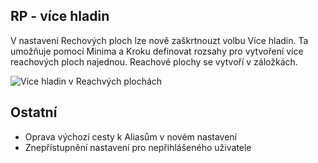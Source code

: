 ﻿---
categories: [fenix]
layout: fenix
---

## RP - více hladin
V nastavení Rechových ploch lze nově zaškrtnouzt volbu Více hladin. Ta umožňuje pomocí Minima a Kroku definovat rozsahy pro vytvoření více reachových ploch najednou. Reachové plochy se vytvoří v záložkách. 

![Více hladin v Reachvých plochách]({{site.url}}/data/vicehladinvreachplochach.png "Více hladin v Reachvých plochách")


## Ostatní

<ul>
	<li>Oprava výchozí cesty k Aliasům v novém nastavení</li>
	<li>Znepřístupnění nastavení pro nepřihlášeného uživatele</li>
</ul>
